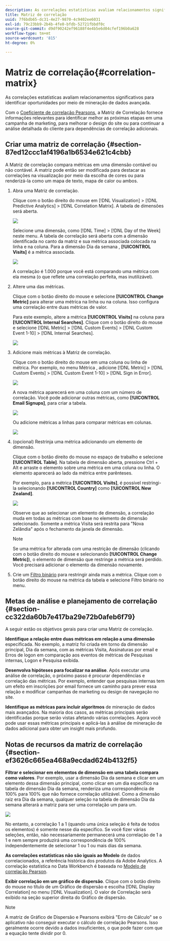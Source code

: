 ```yaml
---
description: As correlações estatísticas avaliam relacionamentos significativos para identificar oportunidades por meio de mineração de dados avançada.
title: Matriz de correlação
uuid: 7f6bdb65-dc31-4e27-9870-4c9402ee6031
exl-id: 79c23bb9-2b4b-4fe0-bfdb-52721fbbdf0c
source-git-commit: d9df90242ef96188f4e4b5e6d04cfef196b0a628
workflow-type: tm+mt
source-wordcount: '815'
ht-degree: 0%

---
```


# Matriz de correlação{#correlation-matrix}

As correlações estatísticas avaliam relacionamentos significativos para identificar oportunidades por meio de mineração de dados avançada.

Com o [Coeficiente de correlação Pearsons](../../../../home/c-get-started/c-analysis-vis/c-correlation-analysis/c-correlation-pearsons.md#concept-5996cb8c89fd4df5b47b7318e7a1d29c), a Matriz de Correlação fornece informações relevantes para identificar melhor as próximas etapas em uma campanha de marketing, para melhorar o design do site ou para continuar a análise detalhada do cliente para dependências de correlação adicionais.

## Criar uma matriz de correlação {#section-87ed12ccc1af4196a1b6534e621c4cbb}

A Matriz de correlação compara métricas em uma dimensão contável ou não contável. A matriz pode então ser modificada para destacar as correlações na visualização por meio da escolha de cores ou para renderizá-la como um mapa de texto, mapa de calor ou ambos.

1. Abra uma Matriz de correlação.

   Clique com o botão direito do mouse em [!DNL Visualization] > [!DNL Predictive Analytics] > [!DNL Correlation Matrix]. A tabela de dimensões será aberta.

   ![](assets/correlation_matrix_2.png)

   Selecione uma dimensão, como [!DNL Time] > [!DNL Day of the Week] neste menu. A tabela de correlação será aberta com a dimensão identificada no canto da matriz e sua métrica associada colocada na linha e na coluna. Para a dimensão Dia da semana , **[!UICONTROL Visits]** é a métrica associada.

   ![](assets/correlation_matrix_1.png)

   A correlação é 1.000 porque você está comparando uma métrica com ela mesma (o que reflete uma correlação perfeita, mas inutilizável).

1. Altere uma das métricas.

   Clique com o botão direito do mouse e selecione **[!UICONTROL Change Metric]** para alterar uma métrica na linha ou na coluna. Isso configura uma correlação entre duas métricas de valor.

   Para este exemplo, altere a métrica **[!UICONTROL Visits]** na coluna para **[!UICONTROL Internal Searches]**. Clique com o botão direito do mouse e selecione [!DNL Metric] > [!DNL Custom Events] > [!DNL Custom Event 1-10] > [!DNL Internal Searches].

   ![](assets/correlation_matrix_change_metric.png)

1. Adicione mais métricas à Matriz de correlação.

   Clique com o botão direito do mouse em uma coluna ou linha de métrica. Por exemplo, no menu Métrica , adicione [!DNL Metric] > [!DNL Custom Events] > [!DNL Custom Event 1-10] > [!DNL Sign in Error].

   ![](assets/correlation_matrix_11.png)

   A nova métrica aparecerá em uma coluna com um número de correlação. Você pode adicionar outras métricas, como **[!UICONTROL Email Signups]**, para criar a tabela.

   ![](assets/correlation_matrix_6.png)

   Ou adicione métricas a linhas para comparar métricas em colunas.

   ![](assets/correlation_matrix_add_metric.png)

1. (opcional) Restrinja uma métrica adicionando um elemento de dimensão.

   Clique com o botão direito do mouse no espaço de trabalho e selecione **[!UICONTROL Table]**. Na tabela de dimensão aberta, pressione Ctrl + Alt e arraste o elemento sobre uma métrica em uma coluna ou linha. O elemento aparecerá ao lado da métrica entre parênteses.

   Por exemplo, para a métrica **[!UICONTROL Visits]**, é possível restringi-la selecionando **[!UICONTROL Country]** como **[!UICONTROL New Zealand]**.

   ![](assets/correlation_matrix_dim_element.png)

   Observe que ao selecionar um elemento de dimensão, a correlação muda em todas as métricas com base no elemento de dimensão selecionado. Somente a métrica Visita será restrita para &quot;Nova Zelândia&quot; após o fechamento da janela de dimensão.

   >[!NOTE]
   >
   >Se uma métrica for alterada com uma restrição de dimensão (clicando com o botão direito do mouse e selecionando **[!UICONTROL Change Metric]**), o elemento de dimensão que restringe a métrica será perdido. Você precisará adicionar o elemento da dimensão novamente.

1. Crie um [Filtro binário](../../../../home/c-get-started/c-analysis-vis/c-correlation-analysis/c-correlation-binary-filter.md#concept-24e1daff43c540f69019f236976da31c) para restringir ainda mais a métrica. Clique com o botão direito do mouse na métrica da tabela e selecione Filtro binário no menu.

## Metas de análise e planejamento de correlação {#section-cc322da60b7e417ba29e72b0afeb6f79}

A seguir estão os objetivos gerais para criar uma Matriz de correlação.

**Identifique a relação entre duas métricas em relação a uma dimensão** especificada. No exemplo, a matriz foi criada em torno da dimensão principal, Dia da semana, com as métricas Visita, Assinaturas por email e Erros de logon em comparação aos eventos de métricas de Pesquisas internas, Logon e Pesquisa exibida.

**Desenvolva hipóteses para focalizar na análise**. Após executar uma análise de correlação, o próximo passo é procurar dependências e correlação das métricas. Por exemplo, entender que pesquisas internas tem um efeito em inscrições por email fornece um caminho para prever essa relação e modificar campanhas de marketing ou design de navegação no site.

**Identifique as métricas para incluir algoritmos** de mineração de dados mais avançados. Na maioria dos casos, as métricas principais serão identificadas porque serão vistas afetando várias correlações. Agora você pode usar essas métricas principais e aplicá-las à análise de mineração de dados adicional para obter um insight mais profundo.

## Notas de recursos da matriz de correlação {#section-ef3626c665ea468a9ecdad624b4132f5}

**Filtrar e selecionar em elementos de dimensão em uma tabela compara como valores**. Por exemplo, usar a dimensão Dia da semana e clicar em um elemento dessa dimensão principal, como clicar em um dia específico na tabela de dimensão Dia da semana, renderiza uma correspondência de 100% para 100% que não fornece correlação utilizável. Como a dimensão raiz era Dia da semana, qualquer seleção na tabela de dimensão Dia da semana alterará a matriz para ser uma correlação um para um.

![](assets/correlation_matrix_10.png)

No entanto, a correlação 1 a 1 (quando uma única seleção é feita de todos os elementos) é somente nesse dia específico. Se você fizer várias seleções, então, não necessariamente permanecerá uma correlação de 1 a 1 e nem sempre produzirá uma correspondência de 100% independentemente de selecionar 1 ou 1 ou mais dias da semana.

**As correlações estatísticas não são iguais ao Modelo** de dados correlacionados, a referência histórica dos produtos da Adobe Analytics. A correlação estatística no Data Workbench é baseada no [Modelo de correlação Pearson](../../../../home/c-get-started/c-analysis-vis/c-correlation-analysis/c-correlation-pearsons.md#concept-5996cb8c89fd4df5b47b7318e7a1d29c).

**Exibir correlação em um gráfico de dispersão**. Clique com o botão direito do mouse no título de um Gráfico de dispersão e escolha [!DNL Display Correlation] no menu [!DNL Visualization]. O valor de Correlação será exibido na seção superior direita do Gráfico de dispersão.

>[!NOTE]
>
>A matriz de Gráfico de Dispersão e Pearsons exibirá &quot;Erro de Cálculo&quot; se o aplicativo não conseguir executar o cálculo de correlação Pearsons. Isso geralmente ocorre devido a dados insuficientes, o que pode fazer com que a equação tente dividir por 0.
